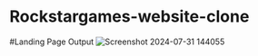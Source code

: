 # Rockstargames-website-clone
#Landing Page Output
![Screenshot 2024-07-31 144055](https://github.com/user-attachments/assets/dab99e48-b91a-4526-a524-66c56e46b1fd)

